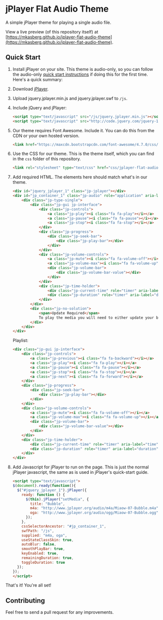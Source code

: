 # jPlayer Flat Audio Theme

A simple jPlayer theme for playing a single audio file.

View a live preview (of this repository itself) at [https://mkasberg.github.io/jplayer-flat-audio-theme](https://mkasberg.github.io/jplayer-flat-audio-theme).

## Quick Start

1. Install jPlayer on your site. This theme is audio-only, so you can follow the
audio-only [quick start instructions](http://jplayer.org/latest/quick-start-guide/)
if doing this for the first time. Here's a quick summary:
2. Download [jPlayer](https://github.com/happyworm/jPlayer/releases).
3. Upload jquery.jplayer.min.js and jquery.jplayer.swf to `/js`.
4. Include jQuery and jPlayer:

    ```html
    <script type="text/javascript" src="/js/jquery.jplayer.min.js"></script>
    <script type="text/javascript" src="http://code.jquery.com/jquery-1.11.1.min.js"></script>
    ```

5. Our theme requires Font Awesome. Include it. You can do this from the CDN or your own hosted version.

    ```html
    <link href="https://maxcdn.bootstrapcdn.com/font-awesome/4.7.0/css/font-awesome.min.css" rel="stylesheet" integrity="sha384-wvfXpqpZZVQGK6TAh5PVlGOfQNHSoD2xbE+QkPxCAFlNEevoEH3Sl0sibVcOQVnN" crossorigin="anonymous">
    ```

6. Use the CSS for our theme. This is the theme itself, which you can find in the `css` folder of this repository.

    ```html
    <link rel="stylesheet" type="text/css" href="css/jplayer-flat-audio-theme.css" />
    ```

7. Add required HTML. The elements here should match what's in our theme.

    ```html
    <div id="jquery_jplayer_1" class="jp-jplayer"></div>
    <div id="jp_container_1" class="jp-audio" role="application" aria-label="media player">
        <div class="jp-type-single">
            <div class="jp-gui jp-interface">
                <div class="jp-controls">
                    <a class="jp-play"><i class="fa fa-play"></i></a>
                    <a class="jp-pause"><i class="fa fa-pause"></i></a>
                    <a class="jp-stop"><i class="fa fa-stop"></i></a>
                </div>
                <div class="jp-progress">
                    <div class="jp-seek-bar">
                        <div class="jp-play-bar"></div>
                    </div>
                </div>
                <div class="jp-volume-controls">
                    <a class="jp-mute"><i class="fa fa-volume-off"></i></a>
                    <a class="jp-volume-max"><i class="fa fa-volume-up"></i></a>
                    <div class="jp-volume-bar">
                        <div class="jp-volume-bar-value"></div>
                    </div>
                </div>
                <div class="jp-time-holder">
                    <div class="jp-current-time" role="timer" aria-label="time">&nbsp;</div>
                    <div class="jp-duration" role="timer" aria-label="duration">&nbsp;</div>
                </div>
            </div>
            <div class="jp-no-solution">
                <span>Update Required</span>
                To play the media you will need to either update your browser to a recent version or update your <a href="http://get.adobe.com/flashplayer/" target="_blank">Flash plugin</a>.
            </div>
        </div>
    </div>
    ```

    Playlist:

    ```html
    <div class="jp-gui jp-interface">
        <div class="jp-controls">
            <a class="jp-previous"><i class="fa fa-backward"></i></a>
            <a class="jp-play"><i class="fa fa-play"></i></a>
            <a class="jp-pause"><i class="fa fa-pause"></i></a>
            <a class="jp-stop"><i class="fa fa-stop"></i></a>
            <a class="jp-next"><i class="fa fa-forward"></i></a>
        </div>
        <div class="jp-progress">
            <div class="jp-seek-bar">
                <div class="jp-play-bar"></div>
            </div>
        </div>
        <div class="jp-volume-controls">
            <a class="jp-mute"><i class="fa fa-volume-off"></i></a>
            <a class="jp-volume-max"><i class="fa fa-volume-up"></i></a>
            <div class="jp-volume-bar">
                <div class="jp-volume-bar-value"></div>
            </div>
        </div>
        <div class="jp-time-holder">
            <div class="jp-current-time" role="timer" aria-label="time">&nbsp;</div>
            <div class="jp-duration" role="timer" aria-label="duration">&nbsp;</div>
        </div>
    </div>
    ```

8. Add Javascript for jPlayer to run on the page. This is just the normal
jPlayer javascript, the same as is used in jPlayer's quick-start guide.

    ```html
    <script type="text/javascript">
    $(document).ready(function(){
      $("#jquery_jplayer_1").jPlayer({
        ready: function () {
          $(this).jPlayer("setMedia", {
            title: "Bubble",
            m4a: "http://www.jplayer.org/audio/m4a/Miaow-07-Bubble.m4a",
            oga: "http://www.jplayer.org/audio/ogg/Miaow-07-Bubble.ogg"
          });
        },
        cssSelectorAncestor: "#jp_container_1",
        swfPath: "/js",
        supplied: "m4a, oga",
        useStateClassSkin: true,
        autoBlur: false,
        smoothPlayBar: true,
        keyEnabled: true,
        remainingDuration: true,
        toggleDuration: true
      });
    });
    </script>
    ```

That's it! You're all set!

## Contributing

Feel free to send a pull request for any improvements.

